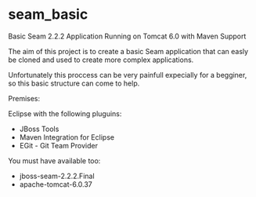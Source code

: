 seam_basic
==========

Basic Seam 2.2.2 Application Running on Tomcat 6.0 with Maven Support

The aim of this project is to create a basic Seam application that can easly be cloned and used to create more
complex applications.

Unfortunately this proccess can be very painfull expecially for a begginer, so this basic structure can come to
help.

Premises:

Eclipse with the following pluguins:
- JBoss Tools
- Maven Integration for Eclipse
- EGit - Git Team Provider

You must have available too:
- jboss-seam-2.2.2.Final
- apache-tomcat-6.0.37
